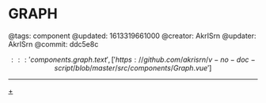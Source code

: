 # GRAPH

@tags: component
@updated: 1613319661000
@creator: AkrISrn
@updater: AkrISrn
@commit: ddc5e8c

$$::: 'components.graph.text', ['https://github.com/akrisrn/v-no-doc-script/blob/master/src/components/Graph.vue'] $$

---

[+](/snippets/graph.md)
